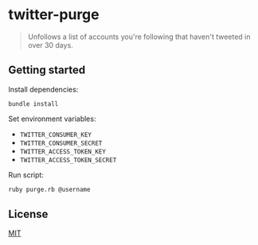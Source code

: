 # twitter-purge

> Unfollows a list of accounts you're following that haven't tweeted in over 30 days.

## Getting started

Install dependencies:

```
bundle install
```

Set environment variables:

- `TWITTER_CONSUMER_KEY`
- `TWITTER_CONSUMER_SECRET`
- `TWITTER_ACCESS_TOKEN_KEY`
- `TWITTER_ACCESS_TOKEN_SECRET`

Run script:

```bash
ruby purge.rb @username
```

## License

[MIT](LICENSE)
